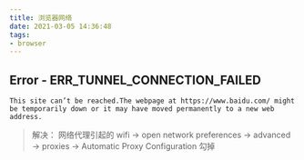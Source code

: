 ```yaml
---
title: 浏览器网络
date: 2021-03-05 14:36:48
tags:
- browser
---
```


## Error - ERR_TUNNEL_CONNECTION_FAILED
`This site can’t be reached.The webpage at https://www.baidu.com/ might be temporarily down or it may have moved permanently to a new web address.`
> 解决：
  网络代理引起的
  wifi -> open network preferences -> advanced -> proxies -> Automatic Proxy Configuration 勾掉

<!-- more -->
